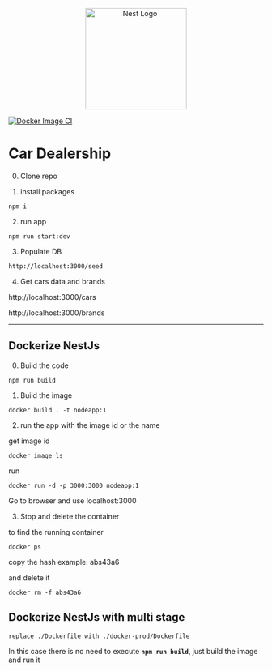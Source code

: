 <p align="center">
  <a href="http://nestjs.com/" target="blank"><img src="https://nestjs.com/img/logo-small.svg" width="200" alt="Nest Logo" /></a>
</p>

[![Docker Image CI](https://github.com/36524760/car-dealership-api/actions/workflows/docker-image.yml/badge.svg?branch=main)](https://github.com/36524760/car-dealership-api/actions/workflows/docker-image.yml)

# Car Dealership

0. Clone repo

1. install packages
```
npm i
```

2. run app
```
npm run start:dev
```

3. Populate DB
```
http://localhost:3000/seed
```

4. Get cars data and brands

http://localhost:3000/cars

http://localhost:3000/brands

---

## Dockerize NestJs

0. Build the code

```
npm run build
```

1. Build the image

```
docker build . -t nodeapp:1
```

2. run the app with the image id or the name

  get image id
```
docker image ls
```
run 
```
docker run -d -p 3000:3000 nodeapp:1
```

Go to browser and use localhost:3000

3. Stop and delete the container

to find the running container
```
docker ps 
```
copy the hash example: abs43a6

and delete it

```
docker rm -f abs43a6
```


## Dockerize NestJs with multi stage
```
replace ./Dockerfile with ./docker-prod/Dockerfile
```

In this case there is no need to execute __`npm run build`__, just build the image and run it
